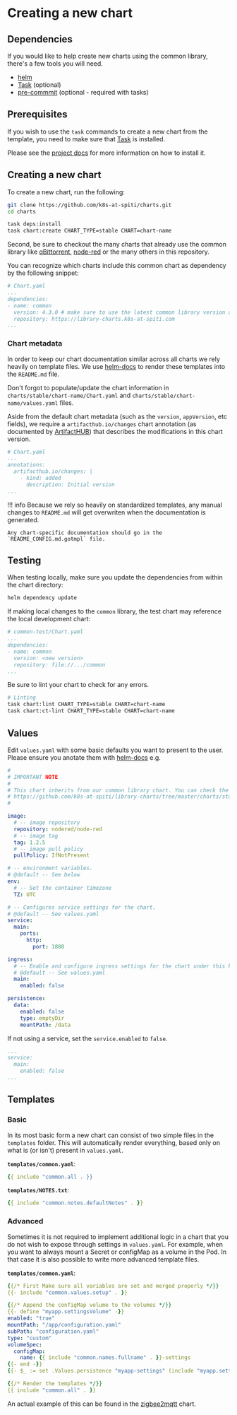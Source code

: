 # Creating a new chart

## Dependencies

If you would like to help create new charts using the common library, there's
a few tools you will need.

- [helm](https://helm.sh/docs/intro/install/)
- [Task](https://taskfile.dev) (optional)
- [pre-commmit](https://pre-commit.com) (optional - required with tasks)

## Prerequisites

If you wish to use the `task` commands to create a new chart from the template,
you need to make sure that [Task](https://taskfile.dev) is installed.

Please see the [project docs](https://taskfile.dev/#/installation) for
more information on how to install it.

## Creating a new chart

To create a new chart, run the following:

```sh
git clone https://github.com/k8s-at-spiti/charts.git
cd charts

task deps:install
task chart:create CHART_TYPE=stable CHART=chart-name
```

Second, be sure to checkout the many charts that already use the common library like
[qBittorrent](https://github.com/k8s-at-spiti/charts/tree/master/charts/stable/qbittorrent),
[node-red](https://github.com/k8s-at-spiti/charts/tree/master/charts/stable/node-red)
or the many others in this repository.

You can recognize which charts include this common chart as dependency by the following snippet:

```yaml
# Chart.yaml
...
dependencies:
- name: common
  version: 4.3.0 # make sure to use the latest common library version available
  repository: https://library-charts.k8s-at-spiti.com
...
```

### Chart metadata

In order to keep our chart documentation similar across all charts we rely heavily on template files.
We use [helm-docs](https://github.com/k8s-at-home/helm-docs) to render these templates into the `README.md` file.

Don't forgot to populate/update the chart information in `charts/stable/chart-name/Chart.yaml` and
`charts/stable/chart-name/values.yaml` files.

Aside from the default chart metadata (such as the `version`, `appVersion`, etc fields), we require a
`artifacthub.io/changes` chart annotation
(as documented by [ArtifactHUB](https://artifacthub.io/docs/topics/annotations/helm/))
that describes the modifications in this chart version.

```yaml
# Chart.yaml
...
annotations:
  artifacthub.io/changes: |
    - kind: added
      description: Initial version
...
```

!!! info
    Because we rely so heavily on standardized templates, any manual changes to `README.md` will get overwriten
    when the documentation is generated.

    Any chart-specific documentation should go in the `README_CONFIG.md.gotmpl` file.

## Testing

When testing locally, make sure you update the dependencies from within the chart
directory:

```bash
helm dependency update
```

If making local changes to the `common` library, the test chart may reference
the local development chart:

```yaml
# common-test/Chart.yaml
...
dependencies:
- name: common
  version: <new version>
  repository: file://.../common
...
```

Be sure to lint your chart to check for any errors.

```sh
# Linting
task chart:lint CHART_TYPE=stable CHART=chart-name
task chart:ct-lint CHART_TYPE=stable CHART=chart-name
```

## Values

Edit `values.yaml` with some basic defaults you want to present to the user.
Please ensure you anotate them with [helm-docs](https://github.com/k8s-at-home/helm-docs)
e.g.

```yaml
#
# IMPORTANT NOTE
#
# This chart inherits from our common library chart. You can check the default values/options here:
# https://github.com/k8s-at-spiti/library-charts/tree/master/charts/stable/common/values.yaml
#

image:
  # -- image repository
  repository: nodered/node-red
  # -- image tag
  tag: 1.2.5
  # -- image pull policy
  pullPolicy: IfNotPresent

# -- environment variables.
# @default -- See below
env:
  # -- Set the container timezone
  TZ: UTC

# -- Configures service settings for the chart.
# @default -- See values.yaml
service:
  main:
    ports:
      http:
        port: 1880

ingress:
  # -- Enable and configure ingress settings for the chart under this key.
  # @default -- See values.yaml
  main:
    enabled: false

persistence:
  data:
    enabled: false
    type: emptyDir
    mountPath: /data
```

If not using a service, set the `service.enabled` to `false`.

```yaml
...
service:
  main:
    enabled: false
...
```

## Templates

### Basic

In its most basic form a new chart can consist of two simple files in the
`templates` folder. This will automatically render everything, based only on
what is (or isn't) present in `values.yaml`.

**`templates/common.yaml`**:

```yaml
{{ include "common.all . }}
```

**`templates/NOTES.txt`**:

```yaml
{{ include "common.notes.defaultNotes" . }}
```

### Advanced

Sometimes it is not required to implement additional logic in a chart that you
do not wish to expose through settings in `values.yaml`. For example, when you
want to always mount a Secret or configMap as a volume in the Pod. In that
case it is also possible to write more advanced template files.

**`templates/common.yaml`**:

```yaml
{{/* First Make sure all variables are set and merged properly */}}
{{- include "common.values.setup" . }}

{{/* Append the configMap volume to the volumes */}}
{{- define "myapp.settingsVolume" -}}
enabled: "true"
mountPath: "/app/configuration.yaml"
subPath: "configuration.yaml"
type: "custom"
volumeSpec:
  configMap:
    name: {{ include "common.names.fullname" . }}-settings
{{- end -}}
{{- $_ := set .Values.persistence "myapp-settings" (include "myapp.settingsVolume" . | fromYaml) -}}

{{/* Render the templates */}}
{{ include "common.all" . }}
```

An actual example of this can be found in the [zigbee2mqtt][zigbee2mqtt] chart.

[zigbee2mqtt]: https://github.com/k8s-at-spiti/charts/tree/master/charts/stable/zigbee2mqtt
